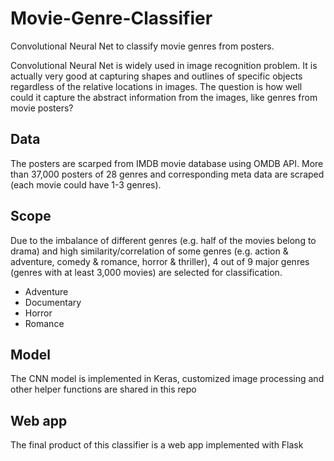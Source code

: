 # Movie-Genre-Classifier
Convolutional Neural Net to classify movie genres from posters.

Convolutional Neural Net is widely used in image recognition problem. It is actually very good at capturing shapes and outlines of specific objects regardless of the relative locations in images. The question is how well could it capture the abstract information from the images, like genres from movie posters? 

## Data
The posters are scarped from IMDB movie database using OMDB API. More than 37,000 posters of 28 genres and corresponding meta data are scraped (each movie could have 1-3 genres).

## Scope
Due to the imbalance of different genres (e.g. half of the movies belong to drama) and high similarity/correlation of some genres (e.g. action & adventure, comedy & romance, horror & thriller), 4 out of 9 major genres (genres with at least 3,000 movies) are selected for classification.
 - Adventure
 - Documentary
 - Horror
 - Romance

## Model
The CNN model is implemented in Keras, customized image processing and other helper functions are shared in this repo

## Web app
The final product of this classifier is a web app implemented with Flask
